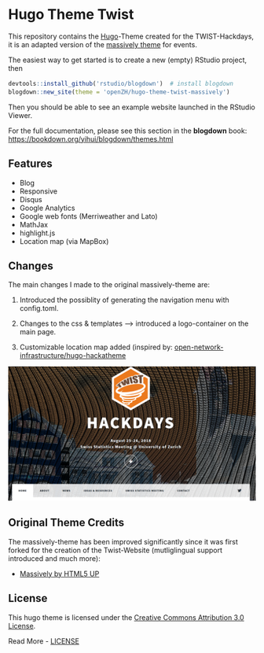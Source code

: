 # Hugo Theme Twist

This repository contains the [Hugo](https://gohugo.io/)-Theme created for the TWIST-Hackdays, it is an adapted version of the [massively theme](https://github.com/curttimson/hugo-theme-massively) for events.

The easiest way to get started is to create a new (empty) RStudio project, then

```r
devtools::install_github('rstudio/blogdown')  # install blogdown
blogdown::new_site(theme = 'openZH/hugo-theme-twist-massively')
```

Then you should be able to see an example website launched in the RStudio Viewer.

For the full documentation, please see this section in the **blogdown** book: https://bookdown.org/yihui/blogdown/themes.html

## Features

- Blog
- Responsive
- Disqus
- Google Analytics
- Google web fonts (Merriweather and Lato)
- MathJax
- highlight.js
- Location map (via MapBox)

## Changes

The main changes I made to the original massively-theme are:

1. Introduced the possiblity of generating the navigation menu with config.toml. 

2. Changes to the css & templates --> introduced a logo-container on the main page. 

3. Customizable location map added (inspired by: [open-network-infrastructure/hugo-hackatheme](https://github.com/open-network-infrastructure/hugo-hackatheme)


![](screenshot.PNG)

## Original Theme Credits

The massively-theme has been improved significantly since it was first forked for the creation of the Twist-Website (mutliglingual support introduced and much more):

 - [Massively by HTML5 UP](https://html5up.net/massively)

 ## License

This hugo theme is licensed under the [Creative Commons Attribution 3.0 License](https://creativecommons.org/licenses/by/3.0/). 

Read More - [LICENSE](LICENSE)
